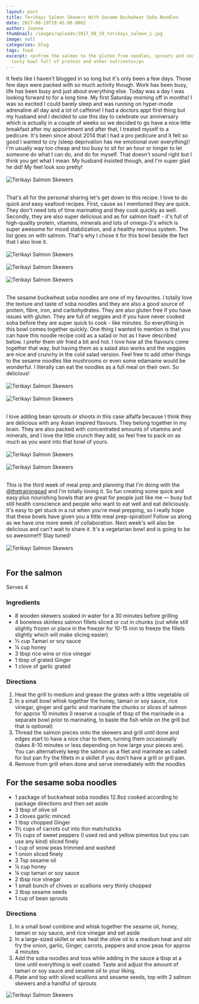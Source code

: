 ```yaml
---
layout: post
title: Terikayi Salmon Skewers With Sesame Buckwheat Soba Noodles
date: 2017-08-19T19:45:00.000Z
author: Joanne
thumbnail: /images/uploads/2017_08_19_terikayi_salmon_1.jpg
image: null
categories: blog
tags: food
excerpt: <p>From the salmon to the gluten free noodles, sprouts and snow peas, this is a
  tasty bowl full of protein and other nutrients</p>
---
```


It feels like I haven't blogged in so long but it's only been a few days.  Those few days were packed with so much activity though.  Work has been busy, life has been busy and just about everything else.  Today was a day I was looking forward to for a long time.  My first Saturday morning off in months! I was so excited I could barely sleep and was running on hyper-mode adrenaline all day and a lot of caffeine!  I had a doctors appt first thing but my husband and I decided to use this day to celebrate our anniversary which is actually in a couple of weeks so we decided to go have a nice little breakfast after my appointment and after that, I treated myself to a pedicure.  It's been since about 2014 that I had a pro pedicure and it felt so good I wanted to cry (sleep deprivation has me emotional over everything)! I'm usually way too cheap and too busy to sit for an hour or longer to let someone do what I can do, and do for myself.  That doesn't sound right but I think you get what I mean. My husband insisted though, and I'm super glad he did! My feet look soo pretty!
<br>
<br>
![Terikayi Salmon Skewers](/images/uploads/2017_08_19_terikayi_salmon_2.jpg)
<br>
<br>

That's all for the personal sharing let's get down to this recipe.  I love to do quick and easy seafood recipes.  First, cause as I mentioned they are quick. They don't need lots of time marinating and they cook quickly as well. Secondly, they are also super delicious and as for salmon itself - it's full of high-quality protein, vitamins, minerals and lots of omega-3's which is super awesome for mood stabilization, and a healthy nervous system. The list goes on with salmon.  That's why I chose it for this bowl beside the fact that I also love it.
<br>
<br>
![Terikayi Salmon Skewers](/images/uploads/2017_08_19_terikayi_salmon_3.jpg)
<br>
<br>
![Terikayi Salmon Skewers](/images/uploads/2017_08_19_terikayi_salmon_4.jpg)
<br>
<br>
![Terikayi Salmon Skewers](/images/uploads/2017_08_19_terikayi_salmon_5.jpg)
<br>
<br>

The sesame buckwheat soba noodles are one of my favourites. I totally love the texture and taste of soba noodles and they are also a good source of protein, fibre, iron, and carbohydrates. They are also gluten free if you have issues with gluten. They are full of veggies and if you have never cooked soba before they are super quick to cook - like minutes. So everything in this bowl comes together quickly. One thing I wanted to mention is that you can have this noodle recipe cold as a salad or hot as I have described below. I prefer them stir fried a bit and hot. I love how all the flavours come together that way, but having them as a salad also works and the veggies are nice and crunchy in the cold salad version. Feel free to add other things to the sesame noodles like mushrooms or even some edamame would be wonderful.  I literally can eat the noodles as a full meal on their own. So delicious!
<br>
<br>
![Terikayi Salmon Skewers](/images/uploads/2017_08_19_terikayi_salmon_6.jpg)
<br>
<br>
![Terikayi Salmon Skewers](/images/uploads/2017_08_19_terikayi_salmon_7.jpg)
<br>
<br>

I love adding bean sprouts or shoots in this case alfalfa because I think they are delicious with any Asian inspired flavours.  They belong together in my brain.  They are also packed with concentrated amounts of vitamins and minerals, and I love the little crunch they add, so feel free to pack on as much as you want into that bowl of yours.
<br>
<br>
![Terikayi Salmon Skewers](/images/uploads/2017_08_19_terikayi_salmon_8.jpg)
<br>
<br>
![Terikayi Salmon Skewers](/images/uploads/2017_08_19_terikayi_salmon_9.jpg)
<br>
<br>

This is the third week of meal prep and planning that I'm doing with the [@thetrainingpad](https://www.instagram.com/trainingpad) and I'm totally loving it.  So fun creating some quick and easy plus nourishing bowls that are great for people just like me &mdash; busy but still health conscience and people who want to eat well and eat deliciously.  It's easy to get stuck in a rut when you're meal prepping, so I really hope that these bowls have given you a little meal prep-spiration! Follow us along as we have one more week of collaboration. Next week's will also be delicious and can't wait to share it. It's a vegetarian bowl and is going to be so awesome!!! Stay tuned!
<br>
<br>
![Terikayi Salmon Skewers](/images/uploads/2017_08_19_terikayi_salmon_10.jpg)
<br>
<br>

## For the salmon

Serves 4
<br>

### Ingredients

* 8 wooden skewers soaked in water for a 30 minutes before grilling
* 4 boneless skinless salmon fillets sliced or cut in chunks (cut while still slightly frozen or place in the freezer for 10-15 min to freeze the fillets slightly which will make slicing easier)
* ⅓ cup Tamari or soy sauce
* ¼ cup honey
* 3 tbsp rice wine or rice vinegar
* 1 tbsp of grated Ginger
* 1 clove of garlic grated

### Directions

1. Heat the grill to medium and grease the grates with a little vegetable oil
2. In a small bowl whisk together the honey, tamari or soy sauce, rice vinegar, ginger and garlic and marinate the chunks or slices of salmon for approx 10 minutes (I reserve a couple of tbsp of the marinade in a separate bowl prior to marinating, to baste the fish while on the grill but that is optional)
3. Thread the salmon pieces onto the skewers and grill until done and edges start to have a nice char to them, turning them occasionally (takes 8-10 minutes or less depending on how large your pieces are).  You can alternatively keep the salmon as a filet and marinate as called for but pan fry the fillets in a skillet if you don't have a grill or grill pan.
4. Remove from grill when done and serve immediately with the noodles

## For the sesame soba noodles

* 1 package of buckwheat soba noodles 12.8oz cooked according to package directions and then set aside
* 3 tbsp of olive oil
* 3 cloves garlic minced
* 1 tbsp chopped Ginger
* 1½ cups of carrots cut into thin matchsticks
* 1½ cups of sweet peppers (I used red and yellow pimentos but you can use any kind) sliced finely
* 1 cup of snow peas trimmed and washed
* 1 onion sliced finely
* 3 Tsp​ sesame oil
* &frac14; cup honey
* ¼ cup tamari or soy sauce
* 2 tbsp rice vinegar
* 1 small bunch of chives or scallions very thinly chopped
* 2 tbsp sesame seeds
* 1 cup of bean sprouts

### Directions

1. In a small bowl combine and whisk together the sesame oil, honey, tamari or soy sauce, and rice vinegar and set aside
2. In a large-sized​ skillet or wok heat the olive oil to a medium heat and stir fry the onion, garlic, Ginger, carrots, peppers and snow peas for approx 4 minutes
3. Add the soba noodles and toss while adding in the sauce a tbsp at a time until everything is well coated. Taste and adjust the ​amount of tamari or soy sauce and sesame oil to your liking.
4. Plate and top with sliced scallions and sesame seeds, top with 2 salmon skewers and a handful of sprouts  

![Terikayi Salmon Skewers](/images/uploads/2017_08_19_terikayi_salmon_11.jpg)
